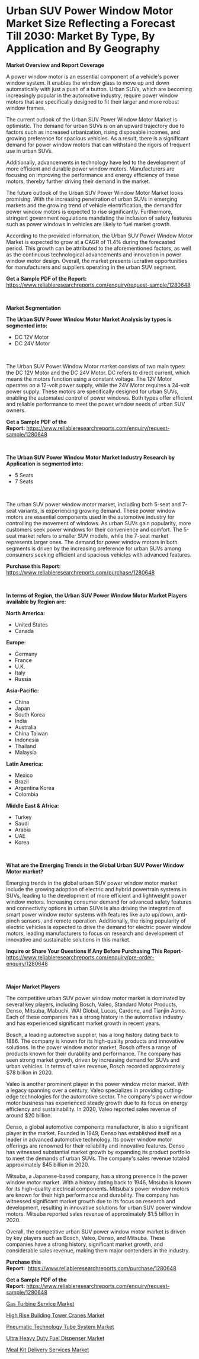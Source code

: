 <p><h1>Urban SUV Power Window Motor Market Size Reflecting a Forecast Till 2030: Market By Type, By Application and By Geography</h1></p><p><strong>Market Overview and Report Coverage</strong></p>
<p><p>A power window motor is an essential component of a vehicle's power window system. It enables the window glass to move up and down automatically with just a push of a button. Urban SUVs, which are becoming increasingly popular in the automotive industry, require power window motors that are specifically designed to fit their larger and more robust window frames.</p><p>The current outlook of the Urban SUV Power Window Motor Market is optimistic. The demand for urban SUVs is on an upward trajectory due to factors such as increased urbanization, rising disposable incomes, and growing preference for spacious vehicles. As a result, there is a significant demand for power window motors that can withstand the rigors of frequent use in urban SUVs.</p><p>Additionally, advancements in technology have led to the development of more efficient and durable power window motors. Manufacturers are focusing on improving the performance and energy efficiency of these motors, thereby further driving their demand in the market.</p><p>The future outlook of the Urban SUV Power Window Motor Market looks promising. With the increasing penetration of urban SUVs in emerging markets and the growing trend of vehicle electrification, the demand for power window motors is expected to rise significantly. Furthermore, stringent government regulations mandating the inclusion of safety features such as power windows in vehicles are likely to fuel market growth.</p><p>According to the provided information, the Urban SUV Power Window Motor Market is expected to grow at a CAGR of 11.4% during the forecasted period. This growth can be attributed to the aforementioned factors, as well as the continuous technological advancements and innovation in power window motor design. Overall, the market presents lucrative opportunities for manufacturers and suppliers operating in the urban SUV segment.</p></p>
<p><strong>Get a Sample PDF of the Report:</strong> <a href="https://www.reliableresearchreports.com/enquiry/request-sample/1280648">https://www.reliableresearchreports.com/enquiry/request-sample/1280648</a></p>
<p>&nbsp;</p>
<p><strong>Market Segmentation</strong></p>
<p><strong>The Urban SUV Power Window Motor Market Analysis by types is segmented into:</strong></p>
<p><ul><li>DC 12V Motor</li><li>DC 24V Motor</li></ul></p>
<p>&nbsp;</p>
<p><p>The Urban SUV Power Window Motor market consists of two main types: the DC 12V Motor and the DC 24V Motor. DC refers to direct current, which means the motors function using a constant voltage. The 12V Motor operates on a 12-volt power supply, while the 24V Motor requires a 24-volt power supply. These motors are specifically designed for urban SUVs, enabling the automated control of power windows. Both types offer efficient and reliable performance to meet the power window needs of urban SUV owners.</p></p>
<p><strong>Get a Sample PDF of the Report:</strong>&nbsp;<a href="https://www.reliableresearchreports.com/enquiry/request-sample/1280648">https://www.reliableresearchreports.com/enquiry/request-sample/1280648</a></p>
<p>&nbsp;</p>
<p><strong>The Urban SUV Power Window Motor Market Industry Research by Application is segmented into:</strong></p>
<p><ul><li>5 Seats</li><li>7 Seats</li></ul></p>
<p>&nbsp;</p>
<p><p>The urban SUV power window motor market, including both 5-seat and 7-seat variants, is experiencing growing demand. These power window motors are essential components used in the automotive industry for controlling the movement of windows. As urban SUVs gain popularity, more customers seek power windows for their convenience and comfort. The 5-seat market refers to smaller SUV models, while the 7-seat market represents larger ones. The demand for power window motors in both segments is driven by the increasing preference for urban SUVs among consumers seeking efficient and spacious vehicles with advanced features.</p></p>
<p><strong>Purchase this Report:</strong>&nbsp; <a href="https://www.reliableresearchreports.com/purchase/1280648">https://www.reliableresearchreports.com/purchase/1280648</a></p>
<p>&nbsp;</p>
<p><strong>In terms of Region, the Urban SUV Power Window Motor Market Players available by Region are:</strong></p>
<p>
    <p> <strong> North America: </strong>
        <ul>
            <li>United States</li>
            <li>Canada</li>
        </ul>
        </p> 
    <p> <strong> Europe: </strong>
        <ul>
            <li>Germany</li>
            <li>France</li>
            <li>U.K.</li>
            <li>Italy</li>
            <li>Russia</li>
        </ul>
        </p> 
    <p> <strong> Asia-Pacific: </strong>
        <ul>
            <li>China</li>
            <li>Japan</li>
            <li>South Korea</li>
            <li>India</li>
            <li>Australia</li>
            <li>China Taiwan</li>
            <li>Indonesia</li>
            <li>Thailand</li>
            <li>Malaysia</li>
        </ul>
        </p> 
    <p> <strong> Latin America: </strong>
        <ul>
            <li>Mexico</li>
            <li>Brazil</li>
            <li>Argentina Korea</li>
            <li>Colombia</li>
        </ul>
        </p> 
    <p> <strong> Middle East & Africa: </strong>
        <ul>
            <li>Turkey</li>
            <li>Saudi</li>
            <li>Arabia</li>
            <li>UAE</li>
            <li>Korea</li>
        </ul>
    </p>
    </p>
<p>&nbsp;</p>
<p><strong>What are the Emerging Trends in the Global Urban SUV Power Window Motor market?</strong></p>
<p><p>Emerging trends in the global urban SUV power window motor market include the growing adoption of electric and hybrid powertrain systems in SUVs, leading to the development of more efficient and lightweight power window motors. Increasing consumer demand for advanced safety features and connectivity options in urban SUVs is also driving the integration of smart power window motor systems with features like auto up/down, anti-pinch sensors, and remote operation. Additionally, the rising popularity of electric vehicles is expected to drive the demand for electric power window motors, leading manufacturers to focus on research and development of innovative and sustainable solutions in this market.</p></p>
<p><strong>Inquire or Share Your Questions If Any Before Purchasing This Report</strong>- <a href="https://www.reliableresearchreports.com/enquiry/pre-order-enquiry/1280648">https://www.reliableresearchreports.com/enquiry/pre-order-enquiry/1280648</a></p>
<p>&nbsp;</p>
<p><strong>Major Market Players</strong></p>
<p><p>The competitive urban SUV power window motor market is dominated by several key players, including Bosch, Valeo, Standard Motor Products, Denso, Mitsuba, Mabuchi, WAI Global, Lucas, Cardone, and Tianjin Asmo. Each of these companies has a strong history in the automotive industry and has experienced significant market growth in recent years.</p><p>Bosch, a leading automotive supplier, has a long history dating back to 1886. The company is known for its high-quality products and innovative solutions. In the power window motor market, Bosch offers a range of products known for their durability and performance. The company has seen strong market growth, driven by increasing demand for SUVs and urban vehicles. In terms of sales revenue, Bosch recorded approximately $78 billion in 2020.</p><p>Valeo is another prominent player in the power window motor market. With a legacy spanning over a century, Valeo specializes in providing cutting-edge technologies for the automotive sector. The company's power window motor business has experienced steady growth due to its focus on energy efficiency and sustainability. In 2020, Valeo reported sales revenue of around $20 billion.</p><p>Denso, a global automotive components manufacturer, is also a significant player in the market. Founded in 1949, Denso has established itself as a leader in advanced automotive technology. Its power window motor offerings are renowned for their reliability and innovative features. Denso has witnessed substantial market growth by expanding its product portfolio to meet the demands of urban SUVs. The company's sales revenue totaled approximately $45 billion in 2020.</p><p>Mitsuba, a Japanese-based company, has a strong presence in the power window motor market. With a history dating back to 1946, Mitsuba is known for its high-quality electrical components. Mitsuba's power window motors are known for their high performance and durability. The company has witnessed significant market growth due to its focus on research and development, resulting in innovative solutions for urban SUV power window motors. Mitsuba reported sales revenue of approximately $1.5 billion in 2020.</p><p>Overall, the competitive urban SUV power window motor market is driven by key players such as Bosch, Valeo, Denso, and Mitsuba. These companies have a strong history, significant market growth, and considerable sales revenue, making them major contenders in the industry.</p></p>
<p><strong>Purchase this Report:</strong>&nbsp;&nbsp;<a href="https://www.reliableresearchreports.com/purchase/1280648">https://www.reliableresearchreports.com/purchase/1280648</a></p>
<p></p>
<p><strong>Get a Sample PDF of the Report:</strong>&nbsp;<a href="https://www.reliableresearchreports.com/enquiry/request-sample/1280648">https://www.reliableresearchreports.com/enquiry/request-sample/1280648</a></p>
<p><p><a href="https://medium.com/@andem140256/gas-turbine-service-market-size-growth-forecast-2023-2030-db64a0a28df7">Gas Turbine Service Market</a></p><p><a href="https://github.com/Chiragrp22/Market-Research-Report-List-1/blob/main/high-rise-building-tower-cranes-market.md">High Rise Building Tower Cranes Market</a></p><p><a href="https://www.linkedin.com/pulse/decoding-pneumatic-technology-tube-system-market-deep-dive-latest-lrlxe/">Pneumatic Technology Tube System Market</a></p><p><a href="https://www.linkedin.com/pulse/ultra-heavy-duty-fuel-dispenser-market-size-2023-2030-t426e/">Ultra Heavy Duty Fuel Dispenser Market</a></p><p><a href="https://medium.com/@marilynadams76/meal-kit-delivery-services-market-exploring-market-share-market-trends-and-future-growth-cb29b1f727b1">Meal Kit Delivery Services Market</a></p></p>